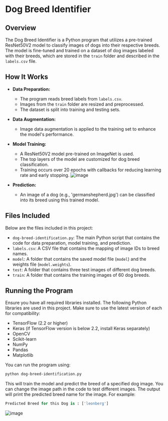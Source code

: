 # Dog Breed Identifier

## Overview
The Dog Breed Identifier is a Python program that utilizes a pre-trained ResNet50V2 model to classify images of dogs into their respective breeds. The model is fine-tuned and trained on a dataset of dog images labeled with their breeds, which are stored in the `train` folder and described in the `labels.csv` file.

## How It Works
- **Data Preparation:**
  - The program reads breed labels from `labels.csv`.
  - Images from the `train` folder are resized and preprocessed.
  - The dataset is split into training and testing sets.
- **Data Augmentation:**
  - Image data augmentation is applied to the training set to enhance the model's performance.
- **Model Training:**
  - A ResNet50V2 model pre-trained on ImageNet is used.
  - The top layers of the model are customized for dog breed classification.
  - Training occurs over 20 epochs with callbacks for reducing learning rate and early stopping.
![image](https://github.com/tawsifrm/Dog-Breed-Identifier-OpenCV/assets/121325051/e6457378-e79d-4b11-8824-6dade7ddec1c)

- **Prediction:**
  - An image of a dog (e.g., 'germanshepherd.jpg') can be classified into its breed using this trained model.

## Files Included
Below are the files included in this project:
- `dog-breed-identification.py`: The main Python script that contains the code for data preparation, model training, and prediction.
- `labels.csv`: A CSV file that contains the mapping of image IDs to breed names.
- `model`: A folder that contains the saved model file (`model`) and the weights file (`model.weights`).
- `test`: A folder that contains three test images of different dog breeds.
- `train`: A folder that contains the training images of 60 dog breeds.

## Running the Program
Ensure you have all required libraries installed. 
The following Python libraries are used in this project. Make sure to use the latest version of each for compatibility:
- TensorFlow (2.2 or higher)
- Keras (if TensorFlow version is below 2.2, install Keras separately)
- OpenCV
- Scikit-learn
- NumPy
- Pandas
- Matplotlib

You can run the program using:
```bash
python dog-breed-identification.py
```

This will train the model and predict the breed of a specified dog image. You can change the image path in the code to test different images. The output will print the predicted breed name for the image. For example:
```python
Predicted Breed for this Dog is : ['leonberg']
```

![image](https://github.com/tawsifrm/Dog-Breed-Identifier-OpenCV/assets/121325051/7d4f25e2-d0b6-4f9b-8f94-d3f87da9d403)

